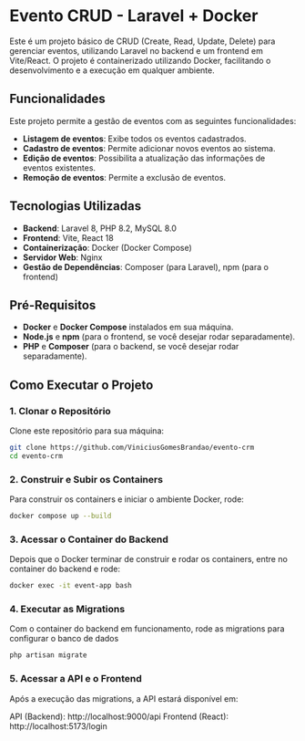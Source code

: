 # Evento CRUD - Laravel + Docker

Este é um projeto básico de CRUD (Create, Read, Update, Delete) para gerenciar eventos, utilizando Laravel no backend e um frontend em Vite/React. O projeto é containerizado utilizando Docker, facilitando o desenvolvimento e a execução em qualquer ambiente.

## Funcionalidades

Este projeto permite a gestão de eventos com as seguintes funcionalidades:

- **Listagem de eventos**: Exibe todos os eventos cadastrados.
- **Cadastro de eventos**: Permite adicionar novos eventos ao sistema.
- **Edição de eventos**: Possibilita a atualização das informações de eventos existentes.
- **Remoção de eventos**: Permite a exclusão de eventos.

## Tecnologias Utilizadas

- **Backend**: Laravel 8, PHP 8.2, MySQL 8.0
- **Frontend**: Vite, React 18
- **Containerização**: Docker (Docker Compose)
- **Servidor Web**: Nginx
- **Gestão de Dependências**: Composer (para Laravel), npm (para o frontend)

## Pré-Requisitos

- **Docker** e **Docker Compose** instalados em sua máquina.
- **Node.js** e **npm** (para o frontend, se você desejar rodar separadamente).
- **PHP** e **Composer** (para o backend, se você desejar rodar separadamente).

## Como Executar o Projeto

### 1. Clonar o Repositório

Clone este repositório para sua máquina:

```bash
git clone https://github.com/ViniciusGomesBrandao/evento-crm
cd evento-crm
```

### 2. Construir e Subir os Containers
Para construir os containers e iniciar o ambiente Docker, rode:
```bash
docker compose up --build
```

### 3. Acessar o Container do Backend
Depois que o Docker terminar de construir e rodar os containers, entre no container do backend e rode:
```bash
docker exec -it event-app bash
```
### 4. Executar as Migrations
Com o container do backend em funcionamento, rode as migrations para configurar o banco de dados
```bash
php artisan migrate
```

### 5. Acessar a API e o Frontend
Após a execução das migrations, a API estará disponível em:

API (Backend): http://localhost:9000/api
Frontend (React): http://localhost:5173/login
